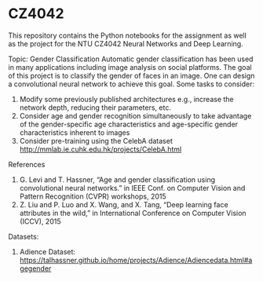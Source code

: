 # CZ4042

This repository contains the Python notebooks for the assignment as well as the project for the NTU CZ4042 Neural Networks and Deep Learning.

Topic: Gender Classification
Automatic gender classification has been used in many applications including image analysis on social platforms. The goal of this project is to classify the gender of faces in an image. One can design a convolutional neural network to achieve this goal. Some tasks to consider: 
1. Modify some previously published architectures e.g., increase the network depth, reducing their parameters, etc.
2. Consider age and gender recognition simultaneously to take advantage of the gender-specific age characteristics and age-specific gender characteristics inherent to images
3. Consider pre-training using the CelebA dataset http://mmlab.ie.cuhk.edu.hk/projects/CelebA.html

References
1. G. Levi and T. Hassner, “Age and gender classification using convolutional neural networks.” in
IEEE Conf. on Computer Vision and Pattern Recognition (CVPR) workshops, 2015
2. Z. Liu and P. Luo and X. Wang, and X. Tang, “Deep learning face attributes in the wild,” in
International Conference on Computer Vision (ICCV), 2015

Datasets:
1. Adience Dataset: https://talhassner.github.io/home/projects/Adience/Adiencedata.html#agegender
